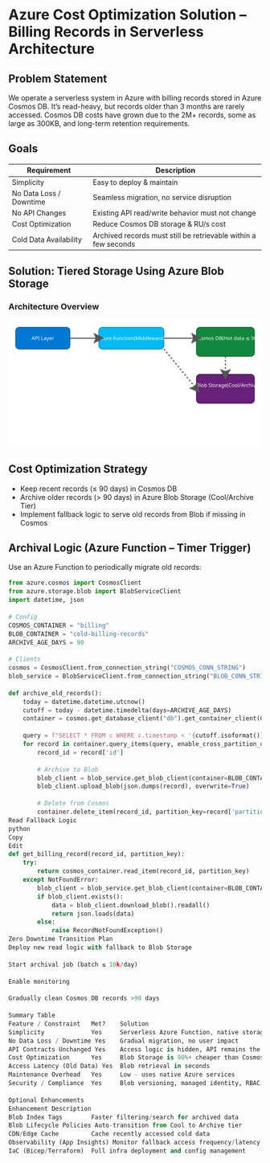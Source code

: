 # Azure Cost Optimization Solution – Billing Records in Serverless Architecture

## Problem Statement

We operate a serverless system in Azure with billing records stored in Azure Cosmos DB. It’s read-heavy, but records older than 3 months are rarely accessed. Cosmos DB costs have grown due to the 2M+ records, some as large as 300KB, and long-term retention requirements.

## Goals

| Requirement                      | Description                                                                 |
|----------------------------------|-----------------------------------------------------------------------------|
| Simplicity                      | Easy to deploy & maintain                                                   |
| No Data Loss / Downtime         | Seamless migration, no service disruption                                   |
| No API Changes                  | Existing API read/write behavior must not change                            |
| Cost Optimization               | Reduce Cosmos DB storage & RU/s cost                                        |
| Cold Data Availability          | Archived records must still be retrievable within a few seconds             |

## Solution: Tiered Storage Using Azure Blob Storage

### Architecture Overview

![Architecture Diagram](./architecture.svg)

## Cost Optimization Strategy

- Keep recent records (≤ 90 days) in Cosmos DB
- Archive older records (> 90 days) in Azure Blob Storage (Cool/Archive Tier)
- Implement fallback logic to serve old records from Blob if missing in Cosmos

## Archival Logic (Azure Function – Timer Trigger)

Use an Azure Function to periodically migrate old records:

```python
from azure.cosmos import CosmosClient
from azure.storage.blob import BlobServiceClient
import datetime, json

# Config
COSMOS_CONTAINER = "billing"
BLOB_CONTAINER = "cold-billing-records"
ARCHIVE_AGE_DAYS = 90

# Clients
cosmos = CosmosClient.from_connection_string("COSMOS_CONN_STRING")
blob_service = BlobServiceClient.from_connection_string("BLOB_CONN_STRING")

def archive_old_records():
    today = datetime.datetime.utcnow()
    cutoff = today - datetime.timedelta(days=ARCHIVE_AGE_DAYS)
    container = cosmos.get_database_client("db").get_container_client(COSMOS_CONTAINER)
    
    query = f"SELECT * FROM c WHERE c.timestamp < '{cutoff.isoformat()}'"
    for record in container.query_items(query, enable_cross_partition_query=True):
        record_id = record['id']
        
        # Archive to Blob
        blob_client = blob_service.get_blob_client(container=BLOB_CONTAINER, blob=f"{record_id}.json")
        blob_client.upload_blob(json.dumps(record), overwrite=True)
        
        # Delete from Cosmos
        container.delete_item(record_id, partition_key=record['partitionKey'])
Read Fallback Logic
python
Copy
Edit
def get_billing_record(record_id, partition_key):
    try:
        return cosmos_container.read_item(record_id, partition_key)
    except NotFoundError:
        blob_client = blob_service.get_blob_client(container=BLOB_CONTAINER, blob=f"{record_id}.json")
        if blob_client.exists():
            data = blob_client.download_blob().readall()
            return json.loads(data)
        else:
            raise RecordNotFoundException()
Zero Downtime Transition Plan
Deploy new read logic with fallback to Blob Storage

Start archival job (batch ≤ 10k/day)

Enable monitoring

Gradually clean Cosmos DB records >90 days

Summary Table
Feature / Constraint   Met?    Solution
Simplicity             Yes     Serverless Azure Function, native storage solution
No Data Loss / Downtime Yes    Gradual migration, no user impact
API Contracts Unchanged Yes    Access logic is hidden, API remains the same
Cost Optimization      Yes     Blob Storage is 90%+ cheaper than Cosmos DB
Access Latency (Old Data) Yes  Blob retrieval in seconds
Maintenance Overhead   Yes     Low - uses native Azure services
Security / Compliance  Yes     Blob versioning, managed identity, RBAC, logging

Optional Enhancements
Enhancement Description
Blob Index Tags        Faster filtering/search for archived data
Blob Lifecycle Policies Auto-transition from Cool to Archive tier
CDN/Edge Cache         Cache recently accessed cold data
Observability (App Insights) Monitor fallback access frequency/latency
IaC (Bicep/Terraform)  Full infra deployment and config management
